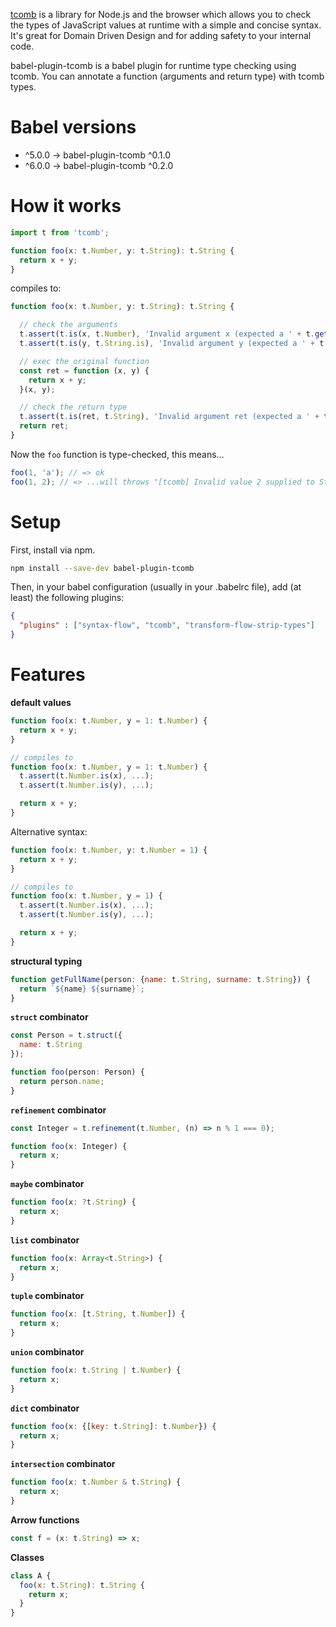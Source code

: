 [tcomb](https://github.com/gcanti/tcomb) is a library for Node.js and the browser which allows you to check the types of JavaScript values at runtime with a simple and concise syntax. It's great for Domain Driven Design and for adding safety to your internal code.

babel-plugin-tcomb is a babel plugin for runtime type checking using tcomb. You can annotate a function (arguments and return type) with tcomb types.

# Babel versions

- ^5.0.0 -> babel-plugin-tcomb ^0.1.0
- ^6.0.0 -> babel-plugin-tcomb ^0.2.0

# How it works

```js
import t from 'tcomb';

function foo(x: t.Number, y: t.String): t.String {
  return x + y;
}
```

compiles to:

```js
function foo(x: t.Number, y: t.String): t.String {

  // check the arguments
  t.assert(t.is(x, t.Number), 'Invalid argument x (expected a ' + t.getTypeName(t.Number) + ')');
  t.assert(t.is(y, t.String.is), 'Invalid argument y (expected a ' + t.getTypeName(t.String) + ')');

  // exec the original function
  const ret = function (x, y) {
    return x + y;
  }(x, y);

  // check the return type
  t.assert(t.is(ret, t.String), 'Invalid argument ret (expected a ' + t.getTypeName(t.String) + ')');
  return ret;
}
```

Now the `foo` function is type-checked, this means...

```js
foo(1, 'a'); // => ok
foo(1, 2); // => ...will throws "[tcomb] Invalid value 2 supplied to String"
```

# Setup

First, install via npm.

```sh
npm install --save-dev babel-plugin-tcomb
```

Then, in your babel configuration (usually in your .babelrc file), add (at least) the following plugins:

```json
{
  "plugins" : ["syntax-flow", "tcomb", "transform-flow-strip-types"]
}
```

# Features

**default values**

```js
function foo(x: t.Number, y = 1: t.Number) {
  return x + y;
}

// compiles to
function foo(x: t.Number, y = 1: t.Number) {
  t.assert(t.Number.is(x), ...);
  t.assert(t.Number.is(y), ...);

  return x + y;
}
```

Alternative syntax:

```js
function foo(x: t.Number, y: t.Number = 1) {
  return x + y;
}

// compiles to
function foo(x: t.Number, y = 1) {
  t.assert(t.Number.is(x), ...);
  t.assert(t.Number.is(y), ...);

  return x + y;
}
```

**structural typing**

```js
function getFullName(person: {name: t.String, surname: t.String}) {
  return `${name} ${surname}`;
}
```

**`struct` combinator**

```js
const Person = t.struct({
  name: t.String
});

function foo(person: Person) {
  return person.name;
}
```

**`refinement` combinator**

```js
const Integer = t.refinement(t.Number, (n) => n % 1 === 0);

function foo(x: Integer) {
  return x;
}
```

**`maybe` combinator**

```js
function foo(x: ?t.String) {
  return x;
}
```

**`list` combinator**

```js
function foo(x: Array<t.String>) {
  return x;
}
```

**`tuple` combinator**

```js
function foo(x: [t.String, t.Number]) {
  return x;
}
```

**`union` combinator**

```js
function foo(x: t.String | t.Number) {
  return x;
}
```

**`dict` combinator**

```js
function foo(x: {[key: t.String]: t.Number}) {
  return x;
}
```

**`intersection` combinator**

```js
function foo(x: t.Number & t.String) {
  return x;
}
```

**Arrow functions**

```js
const f = (x: t.String) => x;
```

**Classes**

```js
class A {
  foo(x: t.String): t.String {
    return x;
  }
}
```
